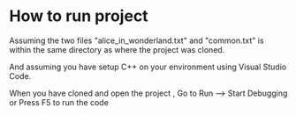 

# How to run project


Assuming the two files "alice_in_wonderland.txt" and "common.txt" is within the same directory as where the project was cloned.

And assuming you have setup C++ on your environment using Visual Studio Code.

When you have cloned and open the project , Go to Run --> Start Debugging or Press F5 to run the code
